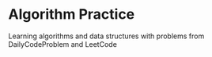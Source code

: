 # Algorithm Practice
Learning algorithms and data structures with problems from DailyCodeProblem and LeetCode